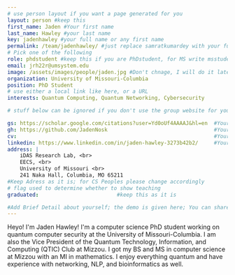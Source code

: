 ```yaml
---
# use person layout if you want a page generated for you
layout: person #keep this
first_name: Jaden #Your first name
last_name: Hawley #your last name
key: jadenhawley #your full name or any first name
permalink: /team/jadenhawley/ #just replace samratkumardey with your full name or first name (Key) (lowercase)
# Pick one of the following
role: phdstudent #keep this if you are PhDstudent, for MS write msstudent
email: jrh22r@umsystem.edu
image: /assets/images/people/jaden.jpg #Don't chnage, I will do it later
organization: University of Missouri-Columbia 
position: PhD Student
# use either a local link like here, or a URL
interests: Quantum Computing, Quantum Networking, Cybersecurity

# stuff below can be ignored if you don't use the group website for your private website

gs: https://scholar.google.com/citations?user=Yd0oUf4AAAAJ&hl=en  #Your Google Scholar
gh: https://github.com/JadenNosk                                  #Your Github
cv:                                                               #Your Web CV/PDF Link
linkedin: https://www.linkedin.com/in/jaden-hawley-3273b42b2/     #Your Linkedin
address: |
    iDAS Research Lab, <br>
    EECS, <br>
    University of Missouri <br>
    241 Naka Hall, Columbia, MO 65211 
#Keep Adress as it is; for CS Peoples please change accordingly
# flag used to determine whether to show teaching
graduated:                         #keep this as it is

#Add Brief Detail about yourself; the demo is given here; You can share your own
---
```


Heyo! I'm Jaden Hawley! I'm a computer science PhD student working on quantum computer security at the University of Missouri-Columbia. I am also the Vice President of the Quantum Technology, Information, and Computing (QTIC) Club at Mizzou. I got my BS and MS in computer science at Mizzou with an MI in mathematics. I enjoy everything quantum and have experience with networking, NLP, and bioinformatics as well.